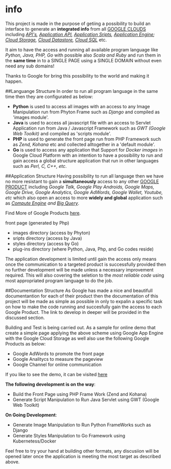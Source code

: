 info
====

This project is made in the purpose of getiing a possibility to build an interface to generate an **integrated info** from all [GOOGLE CLOUDS](https://cloud.google.com/developers/) including *[API's](https://developers.google.com/apis-explorer/#p/), [Application API](https://developers.google.com/google-apps/app-apis), [Application Sripts](https://developers.google.com/apps-script/), [Application Engine](https://developers.google.com/appengine/); [Cloud Storage](https://developers.google.com/storage/), [Cloud Datastore](https://developers.google.com/datastore/), [Cloud SQL](https://developers.google.com/cloud-sql/)* etc. 

It aim to have the access and running all available program language like *Python, Java, PHP, Go* with possible also *Scala and Ruby* and run them in the **same time** in to a SINGLE PAGE using a SINGLE DOMAIN without even need any sub domains! 

Thanks to Google for bring this possibility to the world and making it happen.


##Languange Structure
In order to run all program language in the same time then they are configurated as below:
- **Python** is used to access all images with an access to any Image Manipulation run from Phyton Frame such as *Django* and compiled as 'images module'.
- **Java** is used to access all javascript file with an access to Servlet Application run from Java / Javascript Framework such as *GWT (Google Web Toolkit)* and compiled as 'scripts module'.
- **PHP** is used to generate the front page run from PHP Framework such as *Zend, Kohana* etc and collected alltogether in a 'default module'.
- **Go** is used to access any application that Support for *Docker images* in Google Cloud Platform with an intention to have a possibility to run and gain access a global structure application that run in other languages such as *Perl, C, C++, etc*. 


##Application Structure
Having possibility to run all language then we have no more resistant to gain a **simultaneously** access to any other [GOOGLE PRODUCT](https://developers.google.com/products/) including *Google Talk, Google Play Androids, Google Maps, Google Drive, Google Analytics, Google AdWords, Google Wallet, Youtube, etc* which also open an access to more **widely and global** application such as *[Compute Engine](https://developers.google.com/compute/) and [Big Query](https://developers.google.com/bigquery/)*.

Find More of Google Products [here](http://en.wikipedia.org/wiki/Google_Services#Mobile_applications).

front page (generated by Php)
- images directory (access by Phyton)
- sripts directory (access by Java)
- styles directory (access by Go)
- plug-ins directory (where Python, Java, Php, and Go codes reside)

The application development is limited until gain the access only means once the communication to a targeted product is successfully provided then no further development will be made unless a necessary improvement required. This will also covering the seletion to the *most reliable code* using most appropriated program language to do the job. 


##Documentation Structure
As Google has made a nice and beautifull documentantion for each of their product then the documentation of this project will be made as simple as possible in only to expalin a specific task on how to make the code running and succesfully gain the access to each Google Product. The link to develop in deeper will be provided in the discussed section.

Building and Test is being carried out. As a sample for online demo that create a simple page applying the above scheme using Google App Engine with the Google Cloud Storage as well also use the following Google Products as below:

- Google AdWords to promote the front page
- Google Analitycs to measure the pageview
- Google Channel for online communication

If you like to see the demo, it can be visited [here](http://tophyips.info)

**The following development is on the way**: 
- Build the Front Page using PHP Frame Work (Zend and Kohana)
- Generate Script Manipulation to Run Java Servlet using GWT (Google Web Toolkit)

**On Going Development**:
- Generate Image Manipulation to Run Python FrameWorks such as Django
- Generate Styles Manipulation to Go Framework using Kubernetess/Docker

Feel free to try your hand at building other formats, any discusiion will be opened later once the application is meeting the most target as described above.
